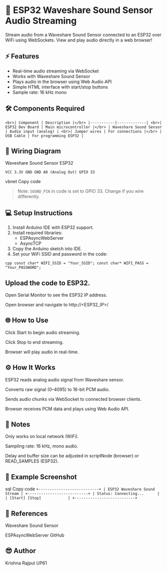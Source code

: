 # 🎤 ESP32 Waveshare Sound Sensor Audio Streaming

Stream audio from a Waveshare Sound Sensor connected to an ESP32 over WiFi using WebSockets. View and play audio directly in a web browser!

## ⚡ Features

- Real-time audio streaming via WebSocket
- Works with Waveshare Sound Sensor
- Plays audio in the browser using Web Audio API
- Simple HTML interface with start/stop buttons
- Sample rate: 16 kHz mono

## 🛠️ Components Required

``<br>| Component | Description |</br>
|-----------|-------------|
<br>| ESP32 Dev Board | Main microcontroller |</br>
| Waveshare Sound Sensor | Audio input (analog) |
<br>| Jumper wires | For connections |</br>
| USB Cable | For programming ESP32 |``

## 🔌 Wiring Diagram

Waveshare Sound Sensor ESP32

``VCC 3.3V
GND GND
A0 (Analog Out) GPIO 33``

vbnet
Copy code

> Note: `SOUND_PIN` in code is set to GPIO 33. Change if you wire differently.

## 💻 Setup Instructions

1. Install Arduino IDE with ESP32 support.
2. Install required libraries:
   - ESPAsyncWebServer
   - AsyncTCP
3. Copy the Arduino sketch into IDE.
4. Set your WiFi SSID and password in the code:

``cpp
const char* WIFI_SSID = "Your_SSID";
const char* WIFI_PASS = "Your_PASSWORD";``
## Upload the code to ESP32.

Open Serial Monitor to see the ESP32 IP address.

Open browser and navigate to http://<ESP32_IP>/

## 🌐 How to Use
Click Start to begin audio streaming.

Click Stop to end streaming.

Browser will play audio in real-time.

## ⚙️ How It Works
ESP32 reads analog audio signal from Waveshare sensor.

Converts raw signal (0–4095) to 16-bit PCM audio.

Sends audio chunks via WebSocket to connected browser clients.

Browser receives PCM data and plays using Web Audio API.

## 📝 Notes
Only works on local network (WiFi).

Sampling rate: 16 kHz, mono audio.

Delay and buffer size can be adjusted in scriptNode (browser) or READ_SAMPLES (ESP32).

## 📸 Example Screenshot
sql
Copy code
``+---------------------------+
| ESP32 Waveshare Sound Stream |
+---------------------------+
| Status: Connecting...      |
| [Start] [Stop]            |
+---------------------------+``
## 🔗 References
Waveshare Sound Sensor

ESPAsyncWebServer GitHub

## 😎 Author
Krishna Rajput UP61
